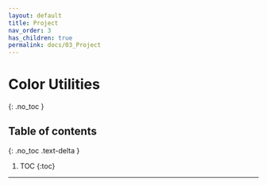 ```yaml
---
layout: default
title: Project
nav_order: 3
has_children: true
permalink: docs/03_Project
---
```


# Color Utilities
{: .no_toc }

## Table of contents
{: .no_toc .text-delta }

1. TOC
{:toc}

---